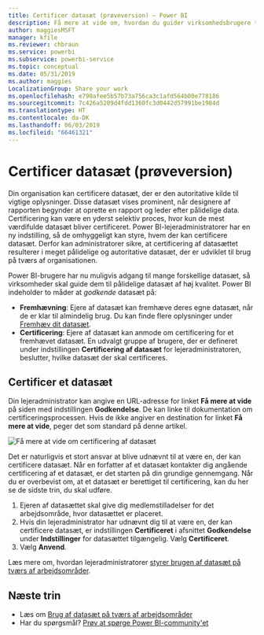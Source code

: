 ```yaml
---
title: Certificer datasæt (prøveversion) – Power BI
description: Få mere at vide om, hvordan du guider virksomhedsbrugere til pålidelige datasæt af høj kvalitet.
author: maggiesMSFT
manager: kfile
ms.reviewer: chbraun
ms.service: powerbi
ms.subservice: powerbi-service
ms.topic: conceptual
ms.date: 05/31/2019
ms.author: maggies
LocalizationGroup: Share your work
ms.openlocfilehash: e790afee5b57b73a756ca3c1afd564b00e778186
ms.sourcegitcommit: 7c426a5209d4fdd1360fc3d0442d57991be1984d
ms.translationtype: HT
ms.contentlocale: da-DK
ms.lasthandoff: 06/03/2019
ms.locfileid: "66461321"
---
```

# <a name="certify-datasets-preview"></a>Certificer datasæt (prøveversion)

Din organisation kan certificere datasæt, der er den autoritative kilde til vigtige oplysninger. Disse datasæt vises prominent, når designere af rapporten begynder at oprette en rapport og leder efter pålidelige data. Certificering kan være en yderst selektiv proces, hvor kun de mest værdifulde datasæt bliver certificeret. Power BI-lejeradministratorer har en ny indstilling, så de omhyggeligt kan styre, hvem der kan certificere datasæt. Derfor kan administratorer sikre, at certificering af datasættet resulterer i meget pålidelige og autoritative datasæt, der er udviklet til brug på tværs af organisationen.

Power BI-brugere har nu muligvis adgang til mange forskellige datasæt, så virksomheder skal guide dem til pålidelige datasæt af høj kvalitet. Power BI indeholder to måder at *godkende* datasæt på:

- **Fremhævning**: Ejere af datasæt kan fremhæve deres egne datasæt, når de er klar til almindelig brug. Du kan finde flere oplysninger under [Fremhæv dit datasæt](service-datasets-promote.md). 
- **Certificering**: Ejere af datasæt kan anmode om certificering for et fremhævet datasæt. En udvalgt gruppe af brugere, der er defineret under indstillingen **Certificering af datasæt** for lejeradministratoren, beslutter, hvilke datasæt der skal certificeres.

## <a name="certify-a-dataset"></a>Certificer et datasæt

Din lejeradministrator kan angive en URL-adresse for linket **Få mere at vide** på siden med indstillingen **Godkendelse**.  De kan linke til dokumentation om certificeringsprocessen. Hvis de ikke angiver en destination for linket **Få mere at vide**, peger det som standard på denne artikel.

![Få mere at vide om certificering af datasæt](media/service-datasets-certify-promote/power-bi-dataset-learn-more-certification.png)

Det er naturligvis et stort ansvar at blive udnævnt til at være en, der kan certificere datasæt. Når en forfatter af et datasæt kontakter dig angående certificering af et datasæt, er det starten på din grundige gennemgang. Når du er overbevist om, at et datasæt er berettiget til certificering, kan du her se de sidste trin, du skal udføre.

1. Ejeren af datasættet skal give dig medlemstilladelser for det arbejdsområde, hvor datasættet er placeret.
1. Hvis din lejeradministrator har udnævnt dig til at være en, der kan certificere datasæt, er indstillingen **Certificeret** i afsnittet **Godkendelse** under **Indstillinger** for datasættet tilgængelig. Vælg **Certificeret**.
1. Vælg **Anvend**.

Læs mere om, hvordan lejeradministratorer [styrer brugen af datasæt på tværs af arbejdsområder](service-datasets-admin-across-workspaces.md).

## <a name="next-steps"></a>Næste trin

* Læs om [Brug af datasæt på tværs af arbejdsområder](service-datasets-across-workspaces.md)
* Har du spørgsmål? [Prøv at spørge Power BI-community'et](http://community.powerbi.com/)
